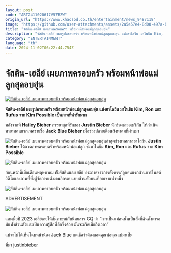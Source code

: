 ```yaml
---
layout: post
code: "ART2411020617V57RZW"
origin_url: "https://www.khaosod.co.th/entertainment/news_9487118"
image: "https://github.com/user-attachments/assets/2a5e57e4-8d00-497a-bffe-daa2061334c2"
title: "จัสติน-เฮลีย์ เผยภาพครอบครัว พร้อมหน้าพ่อแม่ลูกสุดอบอุ่น"
description: "จัสติน-เฮลีย์ เผยรูปครอบครัว พร้อมหน้าพ่อแม่ลูกสุดอบอุ่น แต่งฮาโลวีน มาในธีม Kim, Ron และ Rufus จาก Kim Possible เป็นภาพที่น่ารักมาก"
category: "ENTERTAINMENT"
language: "th"
date: 2024-11-02T06:22:44.754Z
---
```


# จัสติน-เฮลีย์ เผยภาพครอบครัว พร้อมหน้าพ่อแม่ลูกสุดอบอุ่น

[![จัสติน-เฮลีย์ เผยภาพครอบครัว พร้อมหน้าพ่อแม่ลูกสุดอบอุ่น](https://www.khaosod.co.th/wpapp/uploads/2024/11/JustinBieber_021167-1.jpg "จัสติน-เฮลีย์ เผยภาพครอบครัว พร้อมหน้าพ่อแม่ลูกสุดอบอุ่น")](https://www.khaosod.co.th/wpapp/uploads/2024/11/JustinBieber_021167-1.jpg)

**จัสติน-เฮลีย์ เผยรูปครอบครัว พร้อมหน้าพ่อแม่ลูกสุดอบอุ่น แต่งฮาโลวีน มาในธีม Kim, Ron และ Rufus จาก Kim Possible เป็นภาพที่น่ารักมาก**

หลังจากที่ **Hailey Bieber** ภรรยาสุดที่รักของ **Justin Bieber** นักร้องชาวอเมริกัน ให้กำเนิดทายาทคนแรกเพศชายชื่อ **Jack Blue Bieber** เมื่อช่วงปลายเดือนสิงหาคมที่ผ่านมา

![จัสติน-เฮลีย์ เผยภาพครอบครัว พร้อมหน้าพ่อแม่ลูกสุดอบอุ่น](https://www.khaosod.co.th/wpapp/uploads/2024/11/JustinBieber_021167-4.jpg)ล่าสุดช่วงเทศกาลฮาโลวีน **Justin Bieber** ได้อวดภาพครอบครัวพร้อมหน้าพ่อแม่ลูก ซึ่งมาในธีม **Kim, Ron** และ **Rufus** จาก **Kim Possible**

![จัสติน-เฮลีย์ เผยภาพครอบครัว พร้อมหน้าพ่อแม่ลูกสุดอบอุ่น](https://www.khaosod.co.th/wpapp/uploads/2024/11/JustinBieber_021167-5-1.jpg)

ก่อนหน้านี้เมื่อเดือนพฤษภาคม ทั้งจัสตินและเฮลีย์ ประกาศข่าวการตั้งครรภ์ลูกคนแรกผ่านการโพสต์วิดีโอและภาพที่ทั้งคู่จัดการแต่งงานอีกรอบแบบส่วนตัวบนเทือกเขาแห่งหนึ่ง

![จัสติน-เฮลีย์ เผยภาพครอบครัว พร้อมหน้าพ่อแม่ลูกสุดอบอุ่น](https://www.khaosod.co.th/wpapp/uploads/2024/11/JustinBieber_021167-7.jpg)

ADVERTISEMENT

![จัสติน-เฮลีย์ เผยภาพครอบครัว พร้อมหน้าพ่อแม่ลูกสุดอบอุ่น](https://www.khaosod.co.th/wpapp/uploads/2024/11/JustinBieber_021167-6-1.jpg)

และเมื่อปี 2023 เฮลีย์เคยให้สัมภาษณ์กับนิตยสาร GQ ว่า “การเป็นแม่คนนั้นเป็นสิ่งที่ฉันตั้งตารอ มันทั้งส่วนตัวและเป็นความรู้สึกที่ลึกซึ้งด้วย มันจะเกิดเมื่อถึงเวลา”

แม้จะไม่ได้เห็นโฉมหน้าน้อง Jack Blue แต่เชื่อว่าต้องถอดคุณพ่อคุณแม่มาเป๊ะ

ที่มา [justinbieber](https://www.instagram.com/justinbieber/?e=6f0ca7a7-a57c-4139-8aa0-b41ee048d3ff&g=5)